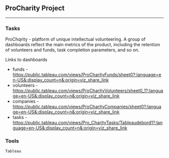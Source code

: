 ## ProCharity Project
	
<hr>

### Tasks
ProChqrity - platform of unique intellectual volunteering. A group of dashboards reflect the main metrics of the product, including the retention of volunteers and funds, task completion parameters, and so on.

Links to dashboards
- funds - https://public.tableau.com/views/ProCharityFunds/sheet0?:language=en-US&:display_count=n&:origin=viz_share_link
- volunteers - https://public.tableau.com/views/ProCharityVolunteers/sheet0_1?:language=en-US&:display_count=n&:origin=viz_share_link
- companies - https://public.tableau.com/views/ProCharityCompanies/sheet0?:language=en-US&:display_count=n&:origin=viz_share_link
- tasks - https://public.tableau.com/views/Pro_CharityTasks/Tableaudebord1?:language=en-US&:display_count=n&:origin=viz_share_link

### Tools
`Tableau` 

